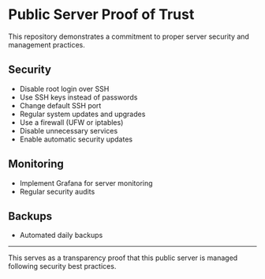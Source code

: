 # Public Server Proof of Trust

This repository demonstrates a commitment to proper server security and management practices.

## Security

- Disable root login over SSH
- Use SSH keys instead of passwords
- Change default SSH port
- Regular system updates and upgrades
- Use a firewall (UFW or iptables)
- Disable unnecessary services
- Enable automatic security updates

## Monitoring

- Implement Grafana for server monitoring
- Regular security audits

## Backups

- Automated daily backups


---

This serves as a transparency proof that this public server is managed following security best practices.
